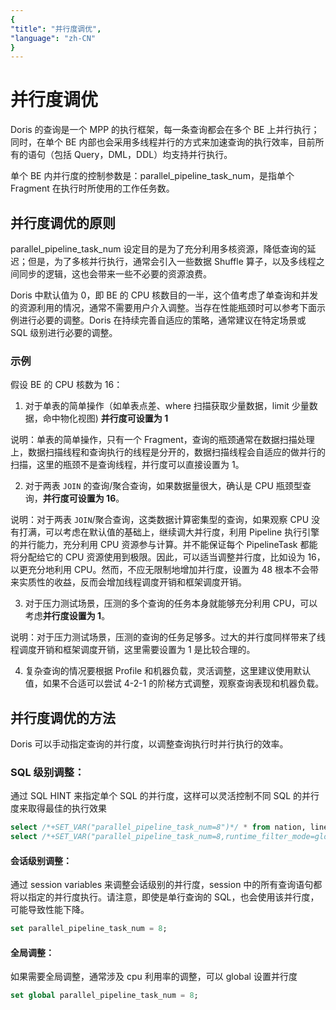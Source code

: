 ```yaml
---
{
"title": "并行度调优",
"language": "zh-CN"
}
---
```


<!--
Licensed to the Apache Software Foundation (ASF) under one
or more contributor license agreements.  See the NOTICE file
distributed with this work for additional information
regarding copyright ownership.  The ASF licenses this file
to you under the Apache License, Version 2.0 (the
"License"); you may not use this file except in compliance
with the License.  You may obtain a copy of the License at

  http://www.apache.org/licenses/LICENSE-2.0

Unless required by applicable law or agreed to in writing,
software distributed under the License is distributed on an
"AS IS" BASIS, WITHOUT WARRANTIES OR CONDITIONS OF ANY
KIND, either express or implied.  See the License for the
specific language governing permissions and limitations
under the License.
-->

# 并行度调优

Doris 的查询是一个 MPP 的执行框架，每一条查询都会在多个 BE 上并行执行；同时，在单个 BE 内部也会采用多线程并行的方式来加速查询的执行效率，目前所有的语句（包括 Query，DML，DDL）均支持并行执行。

单个 BE 内并行度的控制参数是：parallel_pipeline_task_num，是指单个 Fragment 在执行时所使用的工作任务数。

## 并行度调优的原则

parallel_pipeline_task_num 设定目的是为了充分利用多核资源，降低查询的延迟；但是，为了多核并行执行，通常会引入一些数据 Shuffle 算子，以及多线程之间同步的逻辑，这也会带来一些不必要的资源浪费。

Doris 中默认值为 0，即 BE 的 CPU 核数目的一半，这个值考虑了单查询和并发的资源利用的情况，通常不需要用户介入调整。当存在性能瓶颈时可以参考下面示例进行必要的调整。Doris 在持续完善自适应的策略，通常建议在特定场景或 SQL 级别进行必要的调整。

### 示例

假设 BE 的 CPU 核数为 16：

1. 对于单表的简单操作（如单表点差、where 扫描获取少量数据，limit 少量数据，命中物化视图) **并行度可设置为 1**

说明：单表的简单操作，只有一个 Fragment，查询的瓶颈通常在数据扫描处理上，数据扫描线程和查询执行的线程是分开的，数据扫描线程会自适应的做并行的扫描，这里的瓶颈不是查询线程，并行度可以直接设置为 1。

2. 对于两表 `JOIN` 的查询/聚合查询，如果数据量很大，确认是 CPU 瓶颈型查询，**并行度可设置为 16**。

说明：对于两表 `JOIN`/聚合查询，这类数据计算密集型的查询，如果观察 CPU 没有打满，可以考虑在默认值的基础上，继续调大并行度，利用 Pipeline 执行引擎的并行能力，充分利用 CPU 资源参与计算。并不能保证每个 PipelineTask 都能将分配给它的 CPU 资源使用到极限。因此，可以适当调整并行度，比如设为 16，以更充分地利用 CPU。然而，不应无限制地增加并行度，设置为 48 根本不会带来实质性的收益，反而会增加线程调度开销和框架调度开销。

3. 对于压力测试场景，压测的多个查询的任务本身就能够充分利用 CPU，可以考虑**并行度设置为 1**。

说明：对于压力测试场景，压测的查询的任务足够多。过大的并行度同样带来了线程调度开销和框架调度开销，这里需要设置为 1 是比较合理的。

4. 复杂查询的情况要根据 Profile 和机器负载，灵活调整，这里建议使用默认值，如果不合适可以尝试 4-2-1 的阶梯方式调整，观察查询表现和机器负载。

## 并行度调优的方法

Doris 可以手动指定查询的并行度，以调整查询执行时并行执行的效率。

### SQL 级别调整：

通过 SQL HINT 来指定单个 SQL 的并行度，这样可以灵活控制不同 SQL 的并行度来取得最佳的执行效果

```SQL
select /*+SET_VAR("parallel_pipeline_task_num=8")*/ * from nation, lineitem where lineitem.l_suppkey = nation.n_nationkey
select /*+SET_VAR("parallel_pipeline_task_num=8,runtime_filter_mode=global")*/ * from nation, lineitem where lineitem.l_suppkey = nation.n_nationkey
```

#### 会话级别调整：

通过 session variables 来调整会话级别的并行度，session 中的所有查询语句都将以指定的并行度执行。请注意，即使是单行查询的 SQL，也会使用该并行度，可能导致性能下降。

```SQL
set parallel_pipeline_task_num = 8;
```

#### 全局调整：

如果需要全局调整，通常涉及 cpu 利用率的调整，可以 global 设置并行度

```SQL
set global parallel_pipeline_task_num = 8;
```
